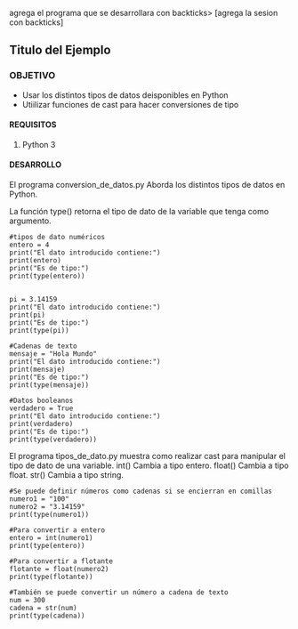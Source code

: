 
agrega el programa que se desarrollara con backticks> [agrega la sesion con backticks]

## Titulo del Ejemplo

### OBJETIVO

- Usar los distintos tipos de datos deisponibles en Python
- Utiilizar funciones de cast para hacer conversiones de tipo

#### REQUISITOS

1. Python 3

#### DESARROLLO
El programa conversion_de_datos.py Aborda los distintos tipos de datos en Python.

La función type() retorna el tipo de dato de la variable que tenga como argumento.
```
#tipos de dato numéricos
entero = 4
print("El dato introducido contiene:")
print(entero)
print("Es de tipo:")
print(type(entero))


pi = 3.14159
print("El dato introducido contiene:")
print(pi)
print("Es de tipo:")
print(type(pi))

#Cadenas de texto
mensaje = "Hola Mundo"
print("El dato introducido contiene:")
print(mensaje)
print("Es de tipo:")
print(type(mensaje))

#Datos booleanos
verdadero = True
print("El dato introducido contiene:")
print(verdadero)
print("Es de tipo:")
print(type(verdadero))
```
El programa tipos_de_dato.py muestra como realizar cast para manipular el tipo de dato de una variable.
int() Cambia a tipo entero.
float() Cambia a tipo float.
str() Cambia a tipo string.
```
#Se puede definir números como cadenas si se encierran en comillas
numero1 = "100"
numero2 = "3.14159"
print(type(numero1))

#Para convertir a entero 
entero = int(numero1)
print(type(entero))

#Para convertir a flotante
flotante = float(numero2)
print(type(flotante))

#También se puede convertir un número a cadena de texto
num = 300
cadena = str(num)
print(type(cadena))

```


